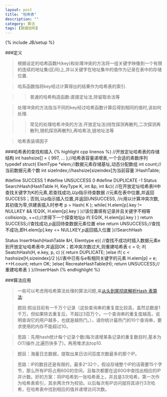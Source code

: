 ```yaml
---
layout: post
title: "哈希表"
description: ""
category: 算法
tags: [数据结构]
---
```

{% include JB/setup %}

###定义

>根据设定的哈希函数H\(key\)和处理冲突的方法将一组关键字映像到一个有限的连续的地址集\(区间\)上,并以关键字在地址集中的值作为记录在表中的存储位置.

>哈系函数指将key经过计算得出的结果作为哈希表的索引.

>>普通的哈希构造函数:直接定址法,除留取余法等

>处理冲突的方法指当不同的key经过哈希函数计算后得到相同的值时,该如何处理.

>>常见的处理哈希冲突的方法:开放定址法\(线性探测再散列,二次探测再散列,随机探测再散列\),再哈希法,链地址法等

>哈希表装填因子

###哈希表的查找和插入
{% highlight cpp linenos %}
//开放定址哈希表的存储结构
int hashsize[] = { 997, ... };//哈希表容量递增表,一个合适的素数序列
typedef struct{
    ElemType *elem;//数据元素存储基址,动态分配数组
    int count;//当前数据元素个数
    int sizeIndex;//hashsize[sizeindex]为当前容量
}HashTable;

#define SUCCESS 1
#define UNSUCCESS 0
#define DUPLICATE -1
 Status SearchHash(HashTable H, KeyType K, int &p, int &c){
    //在开放定址哈希表H中查找关键字为K的元素,若查找成功,以p指示待查数据
    //元素在表中位置,并返回SUCCESS；否则,以p指示插入位置,并返回UNSUCCESS,
    //c用以计算冲突次数,其初值为零,供建表插入时参考
    p = Hash( K );
    while( H.elem[p].key != NULLKEY && !EQ(K, H.elem[p].key ) )//该位置填有记录并且关键字不相等
        collision(p, ++c);//求得下一个探查地址p
    if( EQ(K, H.elem[p].key ) )
        return SUCCESS;//查找成功,p返回待查数据元素位置
    else
        return UNSUCCESS;//查找不成功,即H.elem[p].key == NULLKEY,p返回插入位置
}//SearchHash

Status InsertHash(HashTable &H, Elemtype e){
    //查找不成功时插入数据元素e到开放定址哈希表中,并返回OK；若冲突次数过大,则重建哈希表
    c = 0;
    if( SeatchHash(H, e.key, p, c) ){
        return DUPLICATE;
    }else if( c < hashsize[H,sizeindex]/2 ){//表中已有与e有相同关键字的元素
        H.elem[p] = e; ++H.count; return OK;
    }else{
        RecreateHashTable(H); return UNSUCCESS;//重建哈希表
    }
}//InsertHash
{% endhighlight %}

###算法应用
>一些可以考虑用哈希算法处理的算法问题,来[从头到尾彻底解析Hash 表算法](http://blog.csdn.net/v_JULY_v/article/details/6256463):

>题目:假设目前有一千万个记录（这些查询串的重复度比较高，虽然总数是1千万，但如果除去重复后，不超过3百万个。一个查询串的重复度越高，说明查询它的用户越多，也就是越热门。），请你统计最热门的10个查询串，要求使用的内存不能超过1G。

>思路：先用hash统计每个记录个数\(每次递增某条记录的重复数目时,基本为O\(1\)操作,比遍历快多了\)，再用堆求出top10.

>题目：海量日志数据，提取出某日访问百度次数最多的那个IP。

>思路：IP的数目还是有限的，最多2^32个，假设存储整个IP的话需要15个字节，那么所有IP将占用60G的空间，且每次都要在这60G中查找出相应的IP并计数。好的方案：将IP哈希到一张哈希表上，并且是3次哈希，第一次作为哈希表索引，其余两次作为校验。以后每次有IP访问就将其进行3次哈希，在哈希表中找到相应的值并递增访问次数。
